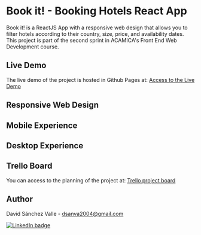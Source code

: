 # Book it! - Booking Hotels React App

Book it! is a ReactJS App with a responsive web design that allows you to filter hotels according to their country, size, price, and availability dates. This project is part of the second sprint in ACAMICA's Front End Web Development course.

## Live Demo

The live demo of the project is hosted in Github Pages at: [Access to the Live Demo](https://dsanchezvalle.github.io/hotelbookingsprint/)

## Responsive Web Design

## Mobile Experience

## Desktop Experience

## Trello Board

You can access to the planning of the project at: [Trello project board](https://trello.com/b/JZAn9AL7/hotel-booking-sprint-2)

## Author

David Sánchez Valle - dsanva2004@gmail.com

[![LinkedIn badge](https://img.shields.io/badge/-LinkedIn-black.svg?style=for-the-badge&logo=linkedin&colorB=555)](https://www.linkedin.com/in/dsanchezvalle/)
